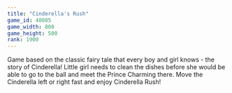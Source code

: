 ```yaml
---
title: "Cinderella's Rush"
game_id: 40085
game_width: 800
game_height: 500
rank: 1900
---
```

Game based on the classic fairy tale that every boy and girl knows - the story of Cinderella!
Little girl needs to clean the dishes before she would be able to go to the ball and meet the Prince Charming there.
Move the Cinderella left or right fast and enjoy Cinderella Rush!